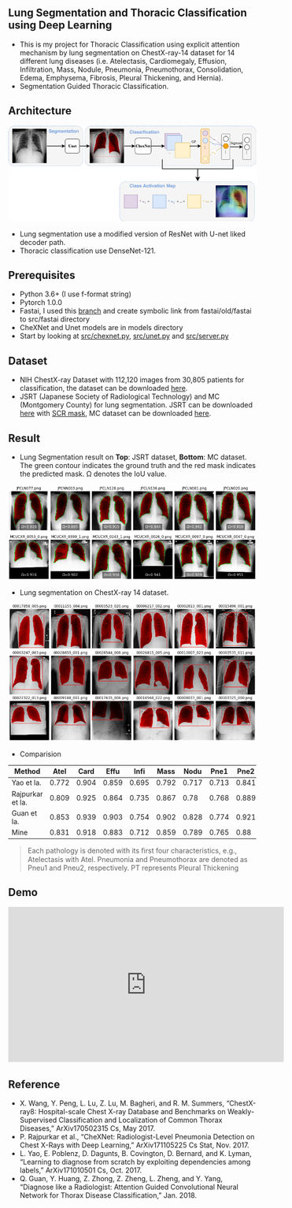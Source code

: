 ##  Lung Segmentation and Thoracic Classification using Deep Learning

- This is my project for Thoracic Classification using explicit attention mechanism by lung segmentation on ChestX-ray-14 dataset for 14 different lung diseases (i.e. Atelectasis, Cardiomegaly, Effusion, Infiltration, Mass, Nodule, Pneumonia, Pneumothorax, Consolidation, Edema, Emphysema, Fibrosis, Pleural Thickening, and Hernia).
- Segmentation Guided Thoracic Classification.

## Architecture

![](report/architecture.png)

- Lung segmentation use a modified version of ResNet with U-net liked decoder path.
- Thoracic classification use DenseNet-121.

## Prerequisites
- Python 3.6+ (I use f-format string)
- Pytorch 1.0.0
- Fastai, I used this [branch](https://github.com/fastai/fastai/tree/45e9c480b82371db759586606adb03a71704fd8b) and create symbolic link from fastai/old/fastai to src/fastai directory
- CheXNet and Unet models are in models directory
- Start by looking at [src/chexnet.py](src/chexnet.py), [src/unet.py](src/unet.py) and [src/server.py](src/server.py)

## Dataset
- NIH ChestX-ray Dataset with 112,120 images from 30,805 patients for classification, the dataset can be downloaded
[here](https://www.kaggle.com/nih-chest-xrays/data).
- JSRT (Japanese Society of Radiological Technology) and MC (Montgomery County) for lung segmentation. JSRT can be
  downloaded [here](http://db.jsrt.or.jp/eng.php) with [SCR mask](http://www.isi.uu.nl/Research/Databases/SCR/), MC dataset can be downloaded [here](https://ceb.nlm.nih.gov/repositories/tuberculosis-chest-x-ray-image-data-sets/).

## Result

- Lung Segmentation result on **Top**: JSRT dataset, **Bottom**: MC dataset. The green contour indicates the ground truth and
  the red mask indicates the predicted mask. Ω denotes the IoU value.

![](report/result_jsrt_mc.png)

- Lung segmentation on ChestX-ray 14 dataset.

![](report/result_cxr14.png)

- Comparision

|Method |Atel |Card |Effu |Infi |Mass |Nodu |Pne1 |Pne2 |Cons |Edem |Emp  |Fibr |PT   |Hern |Mean |
|----------------|-----|-----|-----|-----|-----|-----|-----|-----|-----|-----|-----|-----|-----|-----|-----|
|Yao et la.      |0.772|0.904|0.859|0.695|0.792|0.717|0.713|0.841|0.788|0.882|0.829|0.767|0.765|0.914|0.803|
|Rajpurkar et la.|0.809|0.925|0.864|0.735|0.867|0.78 |0.768|0.889|0.79 |0.888|0.937|0.805|0.806|0.916|0.841|
|Guan et la.     |0.853|0.939|0.903|0.754|0.902|0.828|0.774|0.921|0.842|0.924|0.932|0.864|0.837|0.921|0.871|
|Mine            |0.831|0.918|0.883|0.712|0.859|0.789|0.765|0.88 |0.813|0.899|0.911|0.826|0.782|0.943|0.843|

> Each pathology is denoted with its ﬁrst four characteristics, e.g., Atelectasis with Atel. Pneumonia and Pneumothorax are denoted as Pneu1 and Pneu2, respectively. PT represents Pleural Thickening


## Demo

<iframe width="560" height="315" src="https://www.youtube.com/embed/GMd6Ni984h8" frameborder="0" allow="accelerometer; autoplay; encrypted-media; gyroscope; picture-in-picture" allowfullscreen></iframe>


## Reference

- X. Wang, Y. Peng, L. Lu, Z. Lu, M. Bagheri, and R. M. Summers, “ChestX-ray8: Hospital-scale Chest X-ray Database and Benchmarks on Weakly-Supervised Classification and Localization of Common Thorax Diseases,” ArXiv170502315 Cs, May 2017.
- P. Rajpurkar et al., “CheXNet: Radiologist-Level Pneumonia Detection on Chest X-Rays with Deep Learning,” ArXiv171105225 Cs Stat, Nov. 2017.
- L. Yao, E. Poblenz, D. Dagunts, B. Covington, D. Bernard, and K. Lyman, “Learning to diagnose from scratch by exploiting dependencies among labels,” ArXiv171010501 Cs, Oct. 2017.
- Q. Guan, Y. Huang, Z. Zhong, Z. Zheng, L. Zheng, and Y. Yang, “Diagnose like a Radiologist: Attention Guided Convolutional Neural Network for Thorax Disease Classification,” Jan. 2018.
